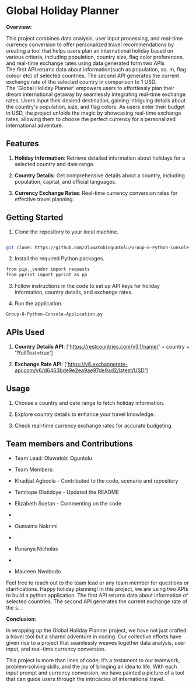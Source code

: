 # Global Holiday Planner

**Overview:**

This project combines data analysis, user input processing, and real-time currency conversion to offer personalized travel recommendations by creating  a tool that helps users plan an international holiday based on various criteria, including population, country size, flag color preferences, and real-time exchange rates using data generated form two APIs  
The first API returns data about information(such as population, sq. m, flag colour etc) of selected countries. The second API generates the current exchange rate of the selected country in comparison to 1 USD.  
The 'Global Holiday Planner' empowers users to effortlessly plan their dream international getaway by seamlessly integrating real-time exchange rates. Users input their desired destination, gaining intriguing details about the country's population, size, and flag colors. As users enter their budget in USD, the project unfolds the magic by showcasing real-time exchange rates, allowing them to choose the perfect currency for a personalized international adventure.



## Features

1. **Holiday Information**: Retrieve detailed information about holidays for a selected country and date range.

2. **Country Details**: Get comprehensive details about a country, including population, capital, and official languages.

3. **Currency Exchange Rates**: Real-time currency conversion rates for effective travel planning.

   

## Getting Started

1. Clone the repository to your local machine.

  ```bash

  git clone: https://github.com/Oluwatobioguntolu/Group-8-Python-Console-Application.git

  ```

2. Install the required Python packages.

  ```bash
from pip._vendor import requests
from pprint import pprint as pp

  ```

3. Follow instructions in the code to set up API keys for holiday information, country details, and exchange rates.

4. Run the application.

  ```bash
Group-8-Python-Console-Application.py

  ```

## APIs Used

1. **Country Details API**: ['https://restcountries.com/v3.1/name/' + country + '?fullText=true']

2. **Exchange Rate API**: ['https://v6.exchangerate-api.com/v6/d6463bde9e2ea9ae97de9ad2/latest/USD']



## Usage

1. Choose a country and date range to fetch holiday information.

2. Explore country details to enhance your travel knowledge.

3. Check real-time currency exchange rates for accurate budgeting.




## Team members and Contributions

- Team Lead: Oluwatobi Oguntolu

- Team Members:

 - Khadijat Agboola - Contributed to the code, scenario and repository

 - Temitope Olatidoye - Updated the README

 - Elizabeth Soetan  - Commenting on the code
 - 
 - Oumaima Nakrimi
 - 
 - Ifunanya Nicholas
 - 
 - Maureen Nwobodo

Feel free to reach out to the team lead or any team member for questions or clarifications. Happy holiday planning!
In this project, we are using two APIs to build a python application. The first API returns data about information of selected countries. The second API generates the current exchange rate of the s...

**Conclusion:**

In wrapping up the Global Holiday Planner project, we have not just crafted a travel tool but a shared adventure in coding. 
Our collective efforts have given rise to a project that seamlessly weaves together data analysis, user input, and real-time currency conversion.

This project is more than lines of code; it’s a testament to our teamwork, problem-solving skills, and the joy of bringing an idea to life. 
With each input prompt and currency conversion, we have painted a picture of a tool that can guide users through the intricacies of international travel.
